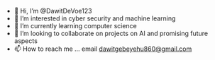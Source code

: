 - 👋 Hi, I’m @DawitDeVoe123
- 👀 I’m interested in cyber security and machine learning 
- 🌱 I’m currently learning computer science 
- 💞️ I’m looking to collaborate on projects on AI and promising future aspects
- 📫 How to reach me ... email dawitgebeyehu860@gmail.com

<!---
DawitDeVoe123/DawitDeVoe123 is a ✨ special ✨ repository because its `README.md` (this file) appears on your GitHub profile.
You can click the Preview link to take a look at your changes.
--->
